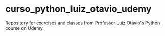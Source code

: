 # curso_python_luiz_otavio_udemy
 Repository for exercises and classes from Professor Luiz Otávio's Python course on Udemy.
